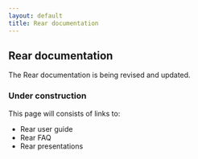```yaml
---
layout: default
title: Rear documentation
---
```


## Rear documentation ##

The Rear documentation is being revised and updated.


### Under construction ###

This page will consists of links to:

 - Rear user guide
 - Rear FAQ
 - Rear presentations
